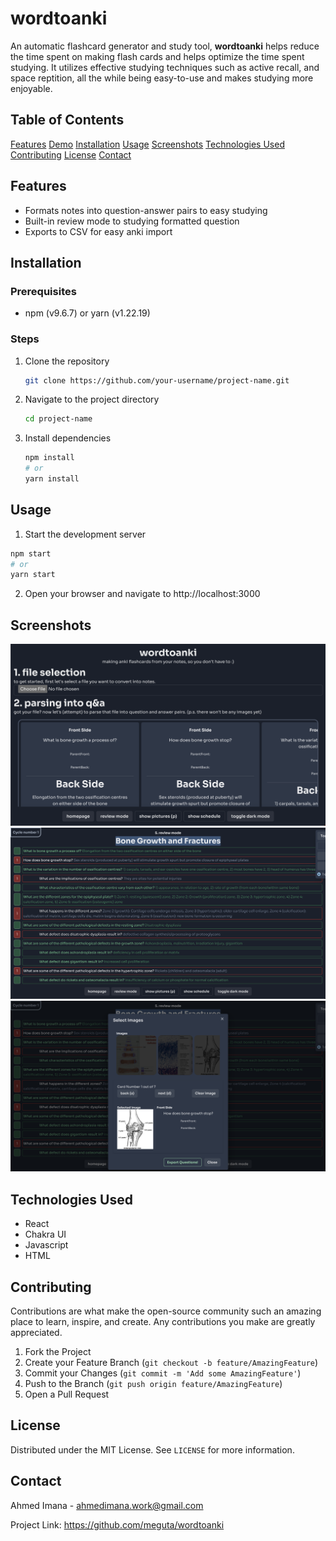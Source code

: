 # wordtoanki

An automatic flashcard generator and study tool, **wordtoanki** helps reduce the time spent on making flash cards and helps optimize the time spent studying. It utilizes effective studying techniques such as active recall, and space reptition, all the while being easy-to-use and makes studying more enjoyable.

## Table of Contents

[Features](#features)
[Demo](#demo)
[Installation](#installation)
[Usage](#usage)
[Screenshots](#screenshots)
[Technologies Used](#technologies-used)
[Contributing](#contributing)
[License](#license)
[Contact](#contact)

## Features
- Formats notes into question-answer pairs to easy studying
- Built-in review mode to studying formatted question
- Exports to CSV for easy anki import

## Installation
### Prerequisites
- npm (v9.6.7) or yarn (v1.22.19)
### Steps
1. Clone the repository
    ```sh
    git clone https://github.com/your-username/project-name.git
    ```
2. Navigate to the project directory
    ```sh
    cd project-name
    ```
3. Install dependencies
    ```sh
    npm install
    # or
    yarn install
    ```

## Usage
1. Start the development server

```sh
npm start
# or
yarn start
```
2. Open your browser and navigate to http://localhost:3000

## Screenshots
![alt text](assets/wordtoanki-img.png)
![alt text](assets/wordtoanki-img2.png)
![alt text](assets/wordtoanki-img3.png)

## Technologies Used
- React
- Chakra UI
- Javascript
- HTML

## Contributing
Contributions are what make the open-source community such an amazing place to learn, inspire, and create. Any contributions you make are greatly appreciated.


1. Fork the Project
2. Create your Feature Branch (`git checkout -b feature/AmazingFeature`)
3. Commit your Changes (`git commit -m 'Add some AmazingFeature'`)
4. Push to the Branch (`git push origin feature/AmazingFeature`)
5. Open a Pull Request

## License
Distributed under the MIT License. See `LICENSE` for more information.

## Contact
Ahmed Imana - ahmedimana.work@gmail.com

Project Link: https://github.com/meguta/wordtoanki

